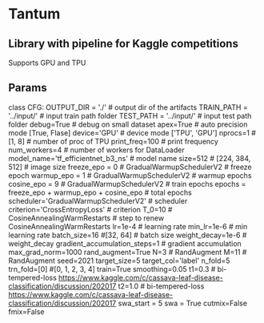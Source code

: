 # Tantum

## Library with pipeline for Kaggle competitions
Supports GPU and TPU 

## Params
class CFG:
    OUTPUT_DIR = './'  # output dir of the artifacts
    TRAIN_PATH = '../input/' # input train path folder
    TEST_PATH = '../input/'  # input test path folder
    debug=True               # debug on small dataset
    apex=True                # auto precision mode  [True, Flase]
    device='GPU'             # device mode ['TPU', 'GPU']
    nprocs=1 # [1, 8]        # number of proc of TPU
    print_freq=100           # print frequency
    num_workers=4            # number of workers for DataLoader
    model_name='tf_efficientnet_b3_ns' # model name 
    size=512 # [224, 384, 512]         # image size
    freeze_epo = 0 # GradualWarmupSchedulerV2      # freeze epoch
    warmup_epo = 1 # GradualWarmupSchedulerV2      # warmup epochs
    cosine_epo = 9 # GradualWarmupSchedulerV2      # train epochs
    epochs = freeze_epo + warmup_epo + cosine_epo  #  total epochs
    scheduler='GradualWarmupSchedulerV2' # scheduler
    criterion='CrossEntropyLoss' # criterion
    T_0=10 # CosineAnnealingWarmRestarts  # step to renew CosineAnnealingWarmRestarts
    lr=1e-4                               # learning rate
    min_lr=1e-6                           # min learning rate 
    batch_size=16 #[32, 64]               # batch size
    weight_decay=1e-6                     # weight_decay
    gradient_accumulation_steps=1         # gradient accumulation
    max_grad_norm=1000
    rand_augment=True
    N=3 # RandAugment
    M=11 # RandAugment
    seed=2021
    target_size=5
    target_col='label'
    n_fold=5
    trn_fold=[0] #[0, 1, 2, 3, 4]
    train=True
    smoothing=0.05
    t1=0.3 # bi-tempered-loss https://www.kaggle.com/c/cassava-leaf-disease-classification/discussion/202017
    t2=1.0 # bi-tempered-loss https://www.kaggle.com/c/cassava-leaf-disease-classification/discussion/202017
    swa_start = 5
    swa = True
    cutmix=False
    fmix=False



